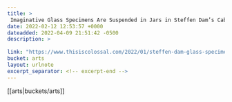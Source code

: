 ```yaml
---
title: > 
 Imaginative Glass Specimens Are Suspended in Jars in Steffen Dam’s Cabinets of Curiosities | Colossal
date: 2022-02-12 12:53:57 +0000
dateadded: 2022-04-09 21:51:42 -0500
description: > 
 
link: "https://www.thisiscolossal.com/2022/01/steffen-dam-glass-specimens/"
bucket: arts
layout: urlnote
excerpt_separator: <!-- excerpt-end -->
--- 
```

 <!-- excerpt-end -->[[arts|buckets/arts]]
